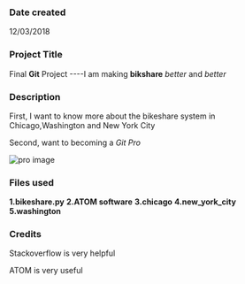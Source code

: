 ### Date created
12/03/2018

### Project Title
Final **Git** Project
----I am making **bikshare** *better* and *better* 

### Description
First, I want to know more about the bikeshare system in Chicago,Washington and New York City

Second, want to becoming a *Git Pro*

![pro image](https://user-images.githubusercontent.com/45216393/49334451-65ae9680-f58b-11e8-8e7c-e2da9e788213.png)


### Files used
**1.bikeshare.py**
**2.ATOM software**
**3.chicago**
**4.new_york_city**
**5.washington**

### Credits
Stackoverflow is very helpful

ATOM is very useful 

